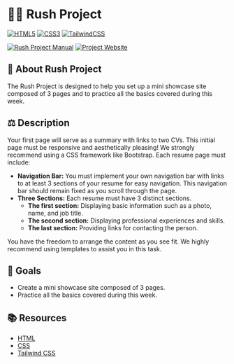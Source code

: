 # 🏃‍♂️ Rush Project

[![HTML5](https://img.shields.io/badge/html5-%23E34F26.svg?style=for-the-badge&logo=html5&logoColor=white)](https://developer.mozilla.org/en-US/docs/Web/HTML)
[![CSS3](https://img.shields.io/badge/css3-%231572B6.svg?style=for-the-badge&logo=css3&logoColor=white)](https://developer.mozilla.org/en-US/docs/Web/CSS)
[![TailwindCSS](https://img.shields.io/badge/tailwindcss-%2338B2AC.svg?style=for-the-badge&logo=tailwind-css&logoColor=white)](https://tailwindcss.com/)

[![Rush Project Manual](https://img.shields.io/badge/Rush_Project_Manual-Download-green?style=for-the-badge)](https://cdn.intra.42.fr/pdf/pdf/58246/en.subject.pdf)
[![Project Website](https://img.shields.io/badge/Project_Website-Link-blue?style=for-the-badge&logo=42)](https://42-rush-project.vercel.app)

## 📖 About Rush Project

The Rush Project is designed to help you set up a mini showcase site composed of 3 pages and to practice all the basics covered during this week.

## ⚖️ Description

Your first page will serve as a summary with links to two CVs. This initial page must be responsive and aesthetically pleasing! We strongly recommend using a CSS framework like Bootstrap.
Each resume page must include:

- **Navigation Bar:** You must implement your own navigation bar with links to at least 3 sections of your resume for easy navigation. This navigation bar should remain fixed as you scroll through the page.
- **Three Sections:** Each resume must have 3 distinct sections.
  - **The first section:** Displaying basic information such as a photo, name, and job title.
  - **The second section:** Displaying professional experiences and skills.
  - **The last section:** Providing links for contacting the person.

You have the freedom to arrange the content as you see fit. We highly recommend using templates to assist you in this task.

## 🚀 Goals

- Create a mini showcase site composed of 3 pages.
- Practice all the basics covered during this week.

## 📚 Resources

- [HTML](https://developer.mozilla.org/en-US/docs/Web/HTML)
- [CSS](https://developer.mozilla.org/en-US/docs/Web/CSS)
- [Tailwind CSS](https://tailwindcss.com/)
